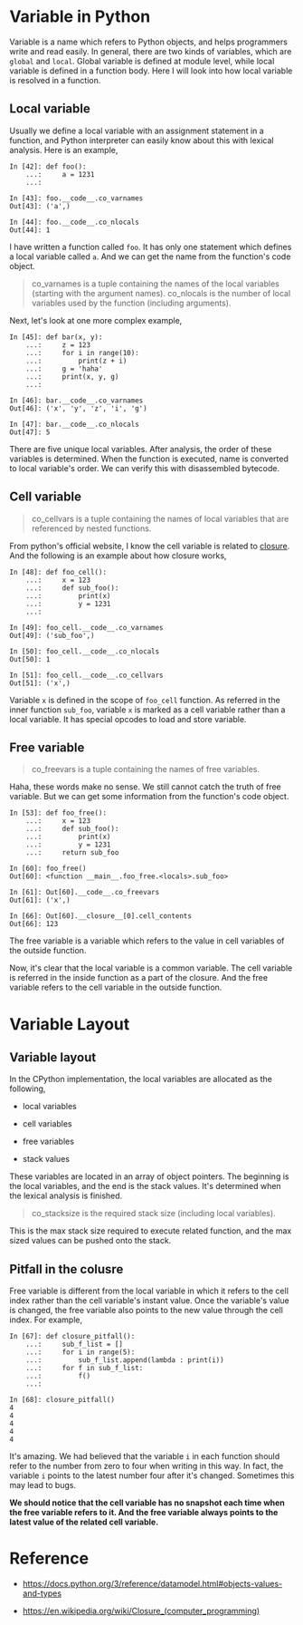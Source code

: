 
Variable in Python
==================


Variable is a name which refers to Python objects, and helps programmers write and read easily.
In general, there are two kinds of variables, which are `global` and `local`.
Global variable is defined at module level, while local variable is defined in a function body.
Here I will look into how local variable is resolved in a function.


Local variable
--------------

Usually we define a local variable with an assignment statement in a function,
and Python interpreter can easily know about this with lexical analysis.
Here is an example,

```
In [42]: def foo():
    ...:     a = 1231
    ...:

In [43]: foo.__code__.co_varnames
Out[43]: ('a',)

In [44]: foo.__code__.co_nlocals
Out[44]: 1
```

I have written a function called `foo`. It has only one statement which defines a local variable called `a`.
And we can get the name from the function's code object.

>co_varnames is a tuple containing the names of the local variables (starting with the argument names).
>co_nlocals is the number of local variables used by the function (including arguments).

Next, let's look at one more complex example,

```
In [45]: def bar(x, y):
    ...:     z = 123
    ...:     for i in range(10):
    ...:         print(z + i)
    ...:     g = 'haha'
    ...:     print(x, y, g)
    ...:

In [46]: bar.__code__.co_varnames
Out[46]: ('x', 'y', 'z', 'i', 'g')

In [47]: bar.__code__.co_nlocals
Out[47]: 5
```

There are five unique local variables. After analysis, the order of these variables is determined.
When the function is executed, name is converted to local variable's order.
We can verify this with disassembled bytecode.


Cell variable
-------------

>co_cellvars is a tuple containing the names of local variables that are referenced by nested functions.


From python's official website, I know the cell variable is related to [closure](https://en.wikipedia.org/wiki/Closure_(computer_programming)).
And the following is an example about how closure works,


```
In [48]: def foo_cell():
    ...:     x = 123
    ...:     def sub_foo():
    ...:         print(x)
    ...:         y = 1231
    ...:

In [49]: foo_cell.__code__.co_varnames
Out[49]: ('sub_foo',)

In [50]: foo_cell.__code__.co_nlocals
Out[50]: 1

In [51]: foo_cell.__code__.co_cellvars
Out[51]: ('x',)
```


Variable `x` is defined in the scope of `foo_cell` function. As referred in the inner function `sub_foo`, variable `x` is marked as a cell variable rather than a local variable. It has special opcodes to load and store variable.


Free variable
-------------

>co_freevars is a tuple containing the names of free variables.

Haha, these words make no sense. We still cannot catch the truth of free variable.
But we can get some information from the function's code object.

```
In [53]: def foo_free():
    ...:     x = 123
    ...:     def sub_foo():
    ...:         print(x)
    ...:         y = 1231
    ...:     return sub_foo

In [60]: foo_free()
Out[60]: <function __main__.foo_free.<locals>.sub_foo>

In [61]: Out[60].__code__.co_freevars
Out[61]: ('x',)

In [66]: Out[60].__closure__[0].cell_contents
Out[66]: 123
```

The free variable is a variable which refers to the value in cell variables of the outside function.


Now, it's clear that the local variable is a common variable. The cell variable is referred in the inside function as a part of the closure.
And the free variable refers to the cell variable in the outside function.


Variable Layout
===============

Variable layout
---------------

In the CPython implementation, the local variables are allocated as the following,

  * local variables

  * cell variables

  * free variables

  * stack values


These variables are located in an array of object pointers. The beginning is the local variables, and the end is the stack values.
It's determined when the lexical analysis is finished.


>co_stacksize is the required stack size (including local variables).


This is the max stack size required to execute related function, and the max sized values can be pushed onto the stack.


Pitfall in the colusre
----------------------

Free variable is different from the local variable in which it refers to the cell index rather than the cell variable's instant value.
Once the variable's value is changed, the free variable also points to the new value through the cell index. For example,


```
In [67]: def closure_pitfall():
    ...:     sub_f_list = []
    ...:     for i in range(5):
    ...:         sub_f_list.append(lambda : print(i))
    ...:     for f in sub_f_list:
    ...:         f()
    ...:

In [68]: closure_pitfall()
4
4
4
4
4
```


It's amazing. We had believed that the variable `i` in each function should refer to the number from zero to four when writing in this way.
In fact, the variable `i` points to the latest number four after it's changed. Sometimes this may lead to bugs.


**We should notice that the cell variable has no snapshot each time when the free variable refers to it.
And the free variable always points to the latest value of the related cell variable.**


Reference
=========

  * <https://docs.python.org/3/reference/datamodel.html#objects-values-and-types>

  * <https://en.wikipedia.org/wiki/Closure_(computer_programming)>

